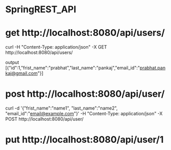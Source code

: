 # SpringREST_API

# get http://localhost:8080/api/users/

curl -H "Content-Type: application/json" -X GET http://localhost:8080/api/users/

output [{"id":1,"frist_name":"prabhat","last_name":"pankaj","email_id":"prabhat.pankaj@gmail.com"}]

# post http://localhost:8080/api/user/

curl -d '{"frist_name":"name1", "last_name":"name2", "email_id":"email@example.com"}' -H "Content-Type: application/json" -X POST http://localhost:8080/api/user/

# put http://localhost:8080/api/user/1

